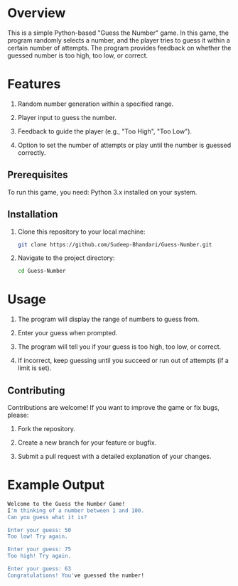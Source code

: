 # Overview

This is a simple Python-based "Guess the Number" game. In this game, the program randomly selects a number, and the player tries to guess it within a certain number of attempts. The program provides feedback on whether the guessed number is too high, too low, or correct.

# Features

1. Random number generation within a specified range.

2. Player input to guess the number.

3. Feedback to guide the player (e.g., "Too High", "Too Low").

4. Option to set the number of attempts or play until the number is guessed correctly.
   

## Prerequisites

To run this game, you need:  Python 3.x installed on your system.

## Installation

1. Clone this repository to your local machine:
    ```bash
    git clone https://github.com/Sudeep-Bhandari/Guess-Number.git

2. Navigate to the project directory:
    ```bash
    cd Guess-Number

# Usage

1. The program will display the range of numbers to guess from.

2. Enter your guess when prompted.

3. The program will tell you if your guess is too high, too low, or correct.

4. If incorrect, keep guessing until you succeed or run out of attempts (if a limit is set).
   

## Contributing

Contributions are welcome! If you want to improve the game or fix bugs, please:

1. Fork the repository.

2. Create a new branch for your feature or bugfix.

3. Submit a pull request with a detailed explanation of your changes.

# Example Output
```bash
Welcome to the Guess the Number Game!
I'm thinking of a number between 1 and 100.
Can you guess what it is?

Enter your guess: 50
Too low! Try again.

Enter your guess: 75
Too high! Try again.

Enter your guess: 63
Congratulations! You've guessed the number!


